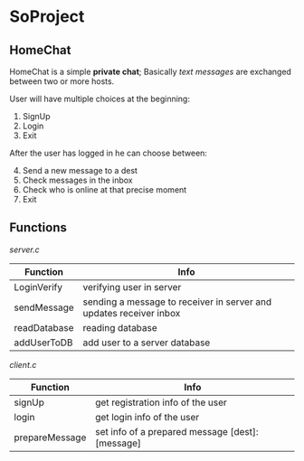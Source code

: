 # SoProject

## HomeChat

HomeChat is a simple **private chat**;
Basically *text messages* are exchanged between two or more hosts. 

User will have multiple choices at the beginning:
1) SignUp 
2) Login 
3) Exit

After the user has logged  in he can choose between:

4) Send a new message to a dest
5) Check messages in the inbox
6) Check who is online at that precise moment
7) Exit

## Functions

*server.c*

**Function** | **Info**
-- | -- 
LoginVerify | verifying user in server
sendMessage |sending a message to receiver in server and updates receiver inbox
readDatabase |  reading database
addUserToDB | add user to a server database

*client.c*

**Function** | **Info**
-- | -- 
signUp | get registration info of the user
login | get login info of the user
prepareMessage | set info of a prepared message [dest]:[message] 

